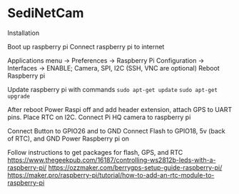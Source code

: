 # SediNetCam
Installation

Boot up raspberry pi 
Connect raspberry pi to internet

Applications menu -> Preferences -> Raspberry Pi Configuration -> Interfaces -> ENABLE; Camera, SPI, I2C (SSH, VNC are optional)
Reboot Raspberry pi

Update raspberry pi with commands
`sudo apt-get update`
`sudo apt-get upgrade`

After reboot 
Power Raspi off and add header extension, attach GPS to UART pins. Place RTC on I2C. 
Connect Pi HQ camera to raspberry pi 

Connect Button to GPIO26 and to GND
Connect Flash to GPIO18, 5v (back of RTC), and GND
Power Raspberry pi on 

Follow instructions to get packages for flash, GPS, and RTC
https://www.thegeekpub.com/16187/controlling-ws2812b-leds-with-a-raspberry-pi/
https://ozzmaker.com/berrygps-setup-guide-raspberry-pi/
https://maker.pro/raspberry-pi/tutorial/how-to-add-an-rtc-module-to-raspberry-pi




